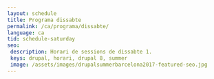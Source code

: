 ```yaml
---
layout: schedule
title: Programa dissabte
permalink: /ca/programa/dissabte/
language: ca
tid: schedule-saturday
seo:
 description: Horari de sessions de dissabte 1.
 keys: drupal, horari, drupal 8, summer
 image: /assets/images/drupalsummerbarcelona2017-featured-seo.jpg
---
```

